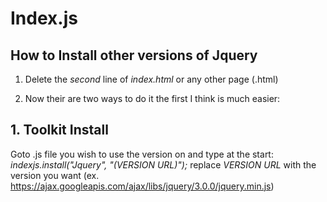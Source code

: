 # Index.js

## How to Install other versions of Jquery
1. Delete the _second_ line of _index.html_ or any other page (.html)

2. Now their are two ways to do it the first I think is much easier:

## 1. Toolkit Install
Goto .js file you wish to use the version on and type at the start: _indexjs.install("Jquery", "(VERSION URL)");_
replace _VERSION URL_ with the version you want (ex. https://ajax.googleapis.com/ajax/libs/jquery/3.0.0/jquery.min.js)
